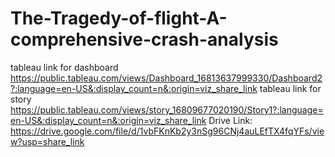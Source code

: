 # The-Tragedy-of-flight-A-comprehensive-crash-analysis
 tableau link for dashboard https://public.tableau.com/views/Dashboard_16813637999330/Dashboard2?:language=en-US&:display_count=n&:origin=viz_share_link
 tableau link for story https://public.tableau.com/views/story_16809677020190/Story1?:language=en-US&:display_count=n&:origin=viz_share_link
Drive Link:       https://drive.google.com/file/d/1vbFKnKb2y3nSg96CNj4auLEfTX4fqYFs/view?usp=share_link

